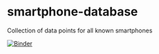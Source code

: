 # smartphone-database
Collection of data points for all known smartphones

[![Binder](https://mybinder.org/badge_logo.svg)](https://mybinder.org/v2/gh/ScottJWalter/smartphone-database/tree/main/HEAD)
